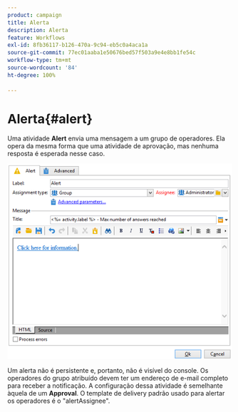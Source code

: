 ```yaml
---
product: campaign
title: Alerta
description: Alerta
feature: Workflows
exl-id: 8fb36117-b126-470a-9c94-eb5c0a4aca1a
source-git-commit: 77ec01aaba1e50676bed57f503a9e4e8bb1fe54c
workflow-type: tm+mt
source-wordcount: '84'
ht-degree: 100%

---
```


# Alerta{#alert}



Uma atividade **Alert** envia uma mensagem a um grupo de operadores. Ela opera da mesma forma que uma atividade de aprovação, mas nenhuma resposta é esperada nesse caso.

![](assets/edit_alerte.png)

Um alerta não é persistente e, portanto, não é visível do console. Os operadores do grupo atribuído devem ter um endereço de e-mail completo para receber a notificação. A configuração dessa atividade é semelhante àquela de um **Approval**. O template de delivery padrão usado para alertar os operadores é o &quot;alertAssignee&quot;.
